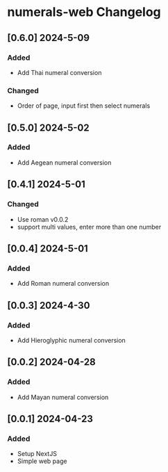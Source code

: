 # numerals-web Changelog

<!-- https://keepachangelog.com/en/1.0.0/ -->

## [0.6.0] 2024-5-09
### Added
- Add Thai numeral conversion
### Changed
- Order of page, input first then select numerals

## [0.5.0] 2024-5-02
### Added
- Add Aegean numeral conversion

## [0.4.1] 2024-5-01
### Changed
- Use roman v0.0.2
- support multi values, enter more than one number

## [0.0.4] 2024-5-01
### Added
- Add Roman numeral conversion

## [0.0.3] 2024-4-30
### Added
- Add Hieroglyphic numeral conversion

## [0.0.2] 2024-04-28
### Added
- Add Mayan numeral conversion

## [0.0.1] 2024-04-23
### Added
- Setup NextJS
- Simple web page

